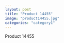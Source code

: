```yaml
---
layout: post
title: "Product 14455"
image: "product14455.jpg"
categories: "category1"
---
```

Product 14455
